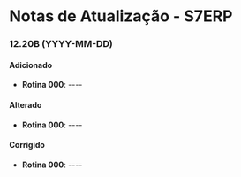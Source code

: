 # Notas de Atualização - S7ERP

### 12.20B (YYYY-MM-DD)

#### Adicionado

 * **Rotina 000**: ----
 
 #### Alterado
 
 * **Rotina 000**: ----
 
  #### Corrigido
 
 * **Rotina 000**: ----
 
